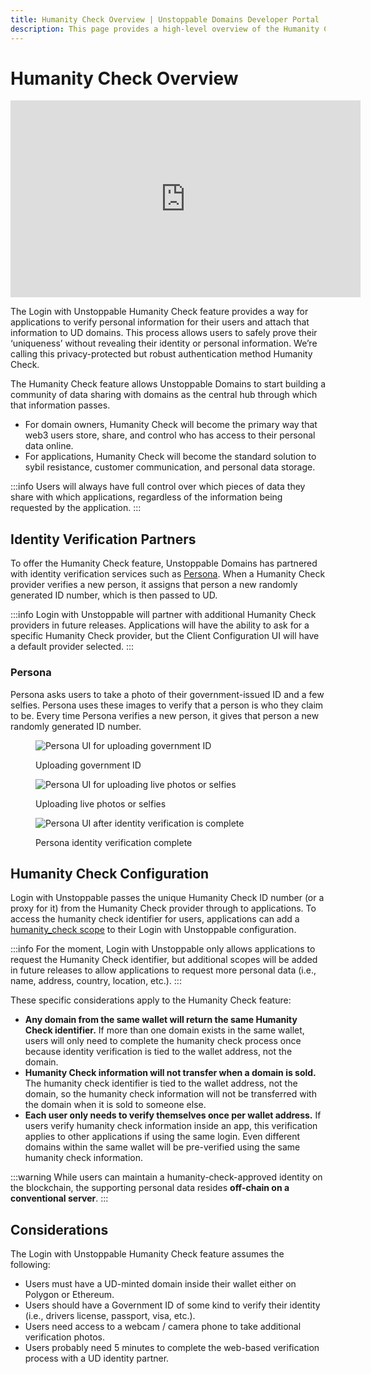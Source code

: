 ```yaml
---
title: Humanity Check Overview | Unstoppable Domains Developer Portal
description: This page provides a high-level overview of the Humanity Check feature for Login with Unstoppable.
---
```


# Humanity Check Overview

<div class="video-container">
<iframe width="560" height="315" src="https://www.youtube.com/embed/w2R2GUnzgOE" title="YouTube video player" frameborder="0" allow="accelerometer; autoplay; clipboard-write; encrypted-media; gyroscope; picture-in-picture" allowfullscreen></iframe>
</div>

The Login with Unstoppable Humanity Check feature provides a way for applications to verify personal information for their users and attach that information to UD domains. This process allows users to safely prove their ‘uniqueness’ without revealing their identity or personal information. We’re calling this privacy-protected but robust authentication method Humanity Check.

The Humanity Check feature allows Unstoppable Domains to start building a community of data sharing with domains as the central hub through which that information passes.

- For domain owners, Humanity Check will become the primary way that web3 users store, share, and control who has access to their personal data online.
- For applications, Humanity Check will become the standard solution to sybil resistance, customer communication, and personal data storage.

:::info
Users will always have full control over which pieces of data they share with which applications, regardless of the information being requested by the application.
:::

## Identity Verification Partners

To offer the Humanity Check feature, Unstoppable Domains has partnered with identity verification services such as [Persona](https://withpersona.com). When a Humanity Check provider verifies a new person, it assigns that person a new randomly generated ID number, which is then passed to UD.

:::info
Login with Unstoppable will partner with additional Humanity Check providers in future releases. Applications will have the ability to ask for a specific Humanity Check provider, but the Client Configuration UI will have a default provider selected.
:::

### Persona

Persona asks users to take a photo of their government-issued ID and a few selfies. Persona uses these images to verify that a person is who they claim to be. Every time Persona verifies a new person, it gives that person a new randomly generated ID number.

<figure class="one-third-inline-block">

![Persona UI for uploading government ID](/images/persona_upload_photo_id.png)

<figcaption>Uploading government ID</figcaption>
</figure>

<figure class="one-third-inline-block">

![Persona UI for uploading live photos or selfies](/images/persona_live_photo_capture.png)

<figcaption>Uploading live photos or selfies</figcaption>
</figure>

<figure class="one-third-inline-block">

![Persona UI after identity verification is complete](/images/persona_congratuations.png)

<figcaption>Persona identity verification complete</figcaption>
</figure>

## Humanity Check Configuration

Login with Unstoppable passes the unique Humanity Check ID number (or a proxy for it) from the Humanity Check provider through to applications. To access the humanity check identifier for users, applications can add a [humanity_check scope](../get-started-login/scopes-for-login.md#humanity_check-scope) to their Login with Unstoppable configuration.

:::info
For the moment, Login with Unstoppable only allows applications to request the Humanity Check identifier, but additional scopes will be added in future releases to allow applications to request more personal data (i.e., name, address, country, location, etc.).
:::

These specific considerations apply to the Humanity Check feature:

- **Any domain from the same wallet will return the same Humanity Check identifier.** If more than one domain exists in the same wallet, users will only need to complete the humanity check process once because identity verification is tied to the wallet address, not the domain.
- **Humanity Check information will not transfer when a domain is sold.** The humanity check identifier is tied to the wallet address, not the domain, so the humanity check information will not be transferred with the domain when it is sold to someone else.
- **Each user only needs to verify themselves once per wallet address.** If users verify humanity check information inside an app, this verification applies to other applications if using the same login. Even different domains within the same wallet will be pre-verified using the same humanity check information.

:::warning
While users can maintain a humanity-check-approved identity on the blockchain, the supporting personal data resides **off-chain on a conventional server**.
:::

## Considerations

The Login with Unstoppable Humanity Check feature assumes the following:

- Users must have a UD-minted domain inside their wallet either on Polygon or Ethereum.
- Users should have a Government ID of some kind to verify their identity (i.e., drivers license, passport, visa, etc.).
- Users need access to a webcam / camera phone to take additional verification photos.
- Users probably need 5 minutes to complete the web-based verification process with a UD identity partner.
